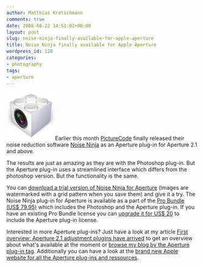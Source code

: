 ```yaml
---
author: Matthias Kretschmann
comments: true
date: 2008-08-22 14:51:02+00:00
layout: post
slug: noise-ninja-finally-available-for-apple-aperture
title: Noise Ninja finally available for Apple Aperture
wordpress_id: 120
categories:
- photography
tags:
- aperture
---
```


![image](/media/aperture-plugin128.png)Earlier this month [PictureCode](http://www.picturecode.com) finally released their noise reduction software [Noise Ninja](http://www.picturecode.com/media.htm) as an Aperture plug-in for Aperture 2.1 and above.

The results are just as amazing as they are with the Photoshop plug-in. But the Aperture plug-in uses a streamlined interface which differs from the photoshop version. But the functionality is the same.

You can [download a trial version of Noise Ninja for Aperture](http://www.picturecode.com/nn_aperture.htm) (images are watermarked with a grid pattern when you save them) and give it a try. The Noise Ninja plug-in for Aperture is available as a part of the [Pro Bundle (US$ 79.95)](http://www.picturecode.com/purchase.php) which includes the Photoshop and the Aperture plug-in. If you have an existing Pro Bundle license you can [upgrade it for US$ 20](http://www.picturecode.com/upgrade.php) to include the Aperture plug-in license.

Interested in more Aperture plug-ins? Just have a look at my article [First overview: Aperture 2.1 adjustment plugins have arrived](http://www.kremalicious.com/2008/05/first-aperture-adjustment-plugins-have-arrived/) to get an overview about what's available at the moment or [browse my blog by the Aperture plug-in tag](http://www.kremalicious.com/tag/aperture-plug-in/). Additionally you can have a look at the [brand new Apple website for all the Aperture plug-ins and ressources](http://www.apple.com/aperture/resources/plugins.html).
